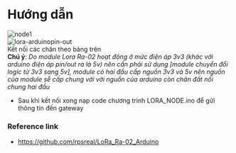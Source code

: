 # Hướng dẫn
![node1](https://user-images.githubusercontent.com/26000753/48850165-9bf55480-edda-11e8-8811-420666cc5c8a.PNG)
 <br/>
![lora-arduinopin-out](https://user-images.githubusercontent.com/26000753/51382656-ed576100-1b49-11e9-8333-b0bcd41cbfc8.PNG)
<br/>
Kết nối các chân theo bảng trên <br/>
**Chú ý**: *Do module Lora Ra-02 hoạt động ở mức điện áp 3v3 (khác với arduino điện áp pin/out ra là 5v) nên cần phải sử dụng [module chuyển đổi logic từ 3v3 sang 5v], module có hai đầu cấp nguồn 3v3 và 5v nên nguồn của module sễ cấp chung với với nguồn của arduino còn chân đất nối chung hai đầu*
- Sau khi kết nối xong nạp code chương trình LORA_NODE.ino để gửi thông tin đến gateway
### Reference link
- https://github.com/rpsreal/LoRa_Ra-02_Arduino
